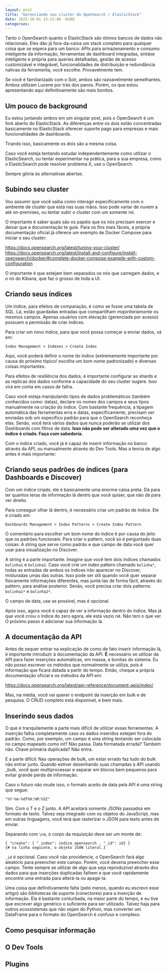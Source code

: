 ```yaml
---
layout: post
title: "Gerenciando seu cluster do OpenSearch / ElasticStack"
date: 2025-10-01 14:15:00 -0300
categories:
---
```


Tanto o OpenSearch quanto o ElasticStack são ótimos bancos de dados não relacionais. Eles dão já fora-da-caixa um stack completo para qualquer coisa que se espera para um banco: APIs para armazenamento e consumo inteligente da informação, ferramentas de dashboard integradas, sintáxe inteligente e própria para queries detalhadas, gestão de acesso customizável e integrável, funcionalidades de distribuição e redundância nativas da ferramenta, você escolhe. Provavelmente tem.

Se você é familiarizado com o Solr, ambos são razoavelmente semelhantes. Ambos utilizam Lucene por trás dos panos. Porém, os que estou apresentando aqui definitivamente são mais bonitos.

## Um pouco de background

Eu estou juntando ambos em um singular post, pois o OpenSearch é um fork aberto do ElasticStack. As diferenças entre os dois estão concentradas basicamente no ElasticStack oferecer suporte pago para empresas e mais funcionalidades de dashboards.

Tirando isso, basicamente os dois são a mesma coisa.

Caso você esteja tentando estudar independentemente como utilizar o ElasticSearch, ou tentar experimentar na prática, para a sua empresa, como o ElasticSearch pode resolver problema X, use o OpenSearch.

Sempre glória às alternativas abertas.

## Subindo seu cluster

Vou assumir que você saiba como interagir especificamente com o ambiente de cluster que está nas suas mãos. Isso pode variar de nuvem a até on-premises, ou tentar subir o cluster com um somente nó.

O importante é saber quais são os papéis que os nós precisam exercer e deixar que a documentação te guie. Para os fins mais fáceis, a própria documentação oficial já oferece um exemplo de Docker Compose para iniciar o seu cluster:

https://docs.opensearch.org/latest/tuning-your-cluster/
https://docs.opensearch.org/latest/install-and-configure/install-opensearch/docker/#complete-docker-compose-example-with-custom-configuration

O importante é que estejam bem separados os nós que carregam dados, e o nó do Kibana, que faz o grosso de toda a UI.

## Criando seus índices

Um índice, para efeitos de comparação, é como se fosse uma tabela de SQL. Lá, estão guardadas entradas que compartilham *majoritariamente* os mesmos campos. Apenas usuários com elevação (gerenciada por acesso) possuem a permissão de criar índices.

Para criar um novo índice, para que você possa começar a enviar dados, vá em:

`Index Management > Indexes > Create Index`

Aqui, você poderá definir o nome do índice (extremamente importante por causa do próximo tópico! escolha um bom nome padronizado) e diversas coisas importantes.

Para efeitos de resiliência dos dados, é importante configurar as shards e as replicas dos dados conforme a capacidade do seu cluster sugere. Isso virá em conta em casos de falha.

Caso você esteja manipulando tipos de dados problemáticos (também conhecidos como: datas), declare os nomes dos campos e seus tipos manualmente na criação do índice. Com bastante frequência, a tipagem automática das ferramentas erra e datas, especificamente, precisam ser enviadas sob um específico padrão para que o OpenSearch reconheça elas. Senão, você terá vários dados que nunca poderão se utilizar dos Dashboards com filtros de data. **Isso não pode ser alterado uma vez que o índice é criado. Faça com sabedoria.**

Com o índice criado, você já é capaz de inserir informação no banco através da API, ou manualmente através do Dev Tools. Mas a teoria de algo antes é mais importante:


## Criando seus padrões de índices (para Dashboards e Discover)

Com um índice criado, ele é basicamente uma enorme caixa preta. Dá para ter quantos teras de informação lá dentro que você quiser, que não dá para ver direito.

Para conseguir olhar lá dentro, é necessário criar um padrão de índice. Ele é criado em:

`Dashboards Management > Index Patterns > Create Index Pattern`

O comentário para escolher um bom nome do índice é por causa do jeito que os padrões funcionam. Para criar o pattern, você só é perguntado duas coisas: A string que serve como padrão e que campo de data você quer usar para visualização no Discover.

A string é a parte importante. Imagine que você tem dois índices chamados `bolinha1` e `bolinha2`. Caso você crie um index pattern chamado `bolinha*`, todas as entradas de ambos os índices irão aparecer no Discover, misturadas umas das outras. Isso pode ser útil quando você quer separar fisicamente informações diferentes, mas juntá-las de forma fácil, através do pattern, para análise posterior. Senão, você precisa criar dois patterns: `bolinha1*` e `bolinha2*`.

O campo de data, use se possível, mas é opcional.

Após isso, agora você é capaz de ver a informação dentro do índice. Mas já que você criou o índice do zero agora, ele está vazio né. Não tem o que ver. O próximo passo é adicionar sua informação lá.

## A documentação da API

Antes de sequer entrar na explicação de como de fato inserir informação lá, é importante introduzir à documentação da API.
**É** necessário se utilizar da API para fazer inserções automáticas, em massa, e bonitas do sistema. Eu não posso escrever os métodos que normalmente se utiliza, pois é informação que ficará datada a partir do tempo. Então, cheque a própria documentação oficial e os métodos da API em:

https://docs.opensearch.org/latest/api-reference/document-apis/index/

Mas, na média, você vai querer o endpoint da inserção em bulk e de pesquisa. O CRUD completo está disponível, e bem mais. 

## Inserindo seus dados

O que é tranquilamente a parte mais difícil de utilizar essas ferramentas. A inserção falha completamente caso os dados inseridos estejam fora do padrão. Como, por exemplo, um campo é uma string tentando ser colocada no campo mapeado como int? Não passa. Data formatada errada? Também não. Chave primária duplicada? Não entra.

E a parte difícil: Nas operações de bulk, um estar errado faz tudo do bulk não entrar junto. Quando estiver desenhando suas chamadas à API usando _bulk, você quer multiprocessar e separar em blocos bem pequenos para evitar grande perda de informação.

Caso o futuro não mude isso, o formato aceito de data pela API é uma string que segue:
```
"%Y-%m-%dT%H:%M:%SZ"
```
Sim. Com o T e o Z junto.
A API aceitará somente JSONs passados em formato de texto. Talvez seja integrado com os objetos do JavaScript, mas em outras linguagens, você terá que rasterizar o JSON para texto antes de enviar.

Separando com `\n`s, o corpo da requisição deve ser um monte de:

```
{ "create": { "_index": indice_opensearch , "_id": id} }
{# na linha seguinte, o objeto JSON literal.}
```

`_id` é opcional. Caso você não providencie, o OpenSearch fará algo aleatório para preencher este campo. Porém, você deveria preencher esse campo. Tente sempre se utilizar de algo que seja reproduzível através dos dados para que inserções duplicadas falhem e que você rapidamente encontre uma entrada para alterá-la ou apagá-la.

Uma coisa que definitivamente falta (pelo menos, quando eu escrevo esse artigo) são bibliotecas de suporte (conectores) para a inserção de informação. Ela é bastante conturbada, na maior parte do tempo, e eu tive que escrever algo genérico o suficiente para ser utilizado. Talvez haja para outros ecossistemas que não sejam do Python, mas converter um DataFrame para o formato do OpenSearch é confuso e complexo.

## Como pesquisar informação

## O Dev Tools

## Plugins